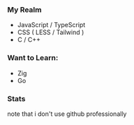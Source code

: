 ### My Realm  
- JavaScript / TypeScript
- CSS ( LESS / Tailwind )
- C / C++
### Want to Learn:
- Zig
- Go

### Stats  
<!--START_SECTION:waka-->

<!--END_SECTION:waka-->
note that i don't use github professionally
